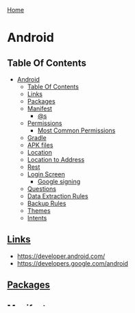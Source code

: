 [Home](./README.md)

# Android

## Table Of Contents
<!-- TOC -->

- [Android](#android)
  - [Table Of Contents](#table-of-contents)
  - [Links](#links)
  - [Packages](#packages)
  - [Manifest](#manifest)
    - [@s](#s)
  - [Permissions](#permissions)
    - [Most Common Permissions](#most-common-permissions)
  - [Gradle](#gradle)
  - [APK files](#apk-files)
  - [Location](#location)
  - [Location to Address](#location-to-address)
  - [Rest](#rest)
  - [Login Screen](#login-screen)
    - [Google signing](#google-signing)
  - [Questions](#questions)
  - [Data Extraction Rules](#data-extraction-rules)
  - [Backup Rules](#backup-rules)
  - [Themes](#themes)
  - [Intents](#intents)

<!-- /TOC -->

## [Links](#android)
- https://developer.android.com/
- https://developers.google.com/android

## [Packages](#android)

## [Manifest](#android)
AndroidManifest.xml file provides info about the app to the Android Operating system.

Such info can include
- App's package name
- Version
- All components for the app(activities, services, broadcast receivers)
- Where the main activity(entry point) for the app is.
- Permissions required for the app
- App icon
- App's compatibility settings
  - Which is used to make sure the app is compatible with the device and android version of the device.
- etc.

Example of AndroidManifest.xml:
```xml
<?xml version="1.0" encoding="utf-8"?> <!-- XML Prolog -->
<manifest xmlns:android="http://schemas.android.com/apk/res/android"
    xmlns:tools="http://schemas.android.com/tools"> <!-- XML Namespaces -->

    <!-- Permissions -->
    <uses-permission android:name="android.permission.ACCESS_COARSE_LOCATION" />
    <uses-permission android:name="android.permission.ACCESS_FINE_LOCATION" />

    <application
        android:allowBackup="true" // Weather the apps data will be backup. This includes settings, app specific files like images and documents, etc
        android:dataExtractionRules="@xml/data_extraction_rules" // A XML file used to define rules for data extraction during backup and restore operations.
        android:fullBackupContent="@xml/backup_rules" // An XML file used to contain the rules for which files and folders should be included or excluded during a full backup
        android:icon="@mipmap/ic_launcher" // App icon
        android:label="@string/app_name" // Apps name on device
        android:roundIcon="@mipmap/ic_launcher_round" // Round app icon
        android:supportsRtl="true" // Do the apps layouts support right to left languages. This will mirror and adjust the UI elements that use text.
        android:theme="@style/Theme.Android_location_tutorial" // Sets the theme of the app
        tools:targetApi="31"> // Sets the API(Android version) the app us built for
        <activity // Only one activity can be interacting with the user at once
            android:name=".MainActivity" // Defines where the activity is stored. The "." means that activity is in the same project as the manifest file
            android:exported="true"> // Can other apps launch this activity/app
            <intent-filter> // Settings for how the activity responds to different intents.
                <action android:name="android.intent.action.MAIN" /> // Sets this activity to be the main entry point of the app.

                <category android:name="android.intent.category.LAUNCHER" /> // This activity is meant to be the launch activity that is used when the launch icon is pressed.
            </intent-filter>
        </activity>
    </application>

</manifest>
```

### [@s](#android)
The @s in the AndroidManifest.xml refer to a specific type of resource and Android knows where to look based on that type. Each @ type is referring to a specific XML vocabulary.

| Type name | Description                                     | Default File/Folder path                    |
|-----------|-------------------------------------------------|---------------------------------------------|
| @string   | String resource such as the name of your app.   | res/values/strings.xml                      |
| @style    | Style resource such as a theme.                 | res/values/styles.xml  or res/values/themes |
| @drawable | Image assets used throughout the app.           | res/drawable/                               |
| @mipmap   | Static app launcher icons.                      | res/mipmap/                                 |
| @layout   | Layout resource such as a page for your app.    | res/layout/                                 |
| @color    | Color resource such as a defined primary color. | res/values/colors.xml                       |
| @dimen    | Dimensional resource such as a text size.       | res/values/                                 |

The different files in the mipmap folder refers to different screen densities(number of pixels in a given area).

| dpi(dots per inch) Name | Screen Density                                 |
|-------------------------|------------------------------------------------|
| mdpi                    | 160dpi                                         |
| hdpi                    | 1.5x mdpi(240dpi)                              |
| xhdpi                   | 2x mdpi(320dpi)                                |
| xxhdpi                  | 3x mdpi(480dpi)                                |
| xxxhdpi                 | 4x mdpi(640dpi)                                |
| anydpi-v26              | Vector drawable that is resolution independent |

The version of the app icon that is used depends on the device's screen density and the Android version it's running. If it is running version 26 or greater the anydpi-v26 is used.

## [Permissions](#android)
### [Most Common Permissions](#android)

## [Gradle](#android)
The gradle is a tool to automate the building process for android.

It is used to:
- Compile source code
- Managing dependencies
- Managing plugins
- Generating APK files

## [APK files](#android)
Android 
## [Location](#android)

## [Location to Address](#android)

content providers - Abstract the way for how data is stored and retrieved from your app to other apps.
  - Content providers work through URIs
  - FLAG_GRANT_READ_URI_PERMISSION
Android permissions

## [Rest](#android)
Communicating using HTTP requests

## [Login Screen](#android)
### [Google signing](#android)

## [Questions](#android)
  - Build vs run app
  - Sync gradle. What is teh gradle
  - SDK Manager. What are SDKs?
  - Device Manager

## [Data Extraction Rules](#android)
Rules for data extraction during backup and restore operations
Which data should be extracted from your app during the backup process, and how it should be handled when restoring the app's data.

## [Backup Rules](#android)
<full-backup-content>
    <exclude domain="no-backup" />
    <exclude domain="cache" />
    <include domain="file" path="databases/" />
    <!-- Additional rules as needed -->
</full-backup-content>

## [Themes](#android)
How do you work with themes?

## [Intents](#android)
Intents are used for sending data from one app to another.